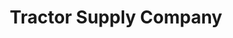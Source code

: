 ---
title: "Tractor Supply Company"
url: /thief-river-falls/tractor-supply-company/
shop: general
---